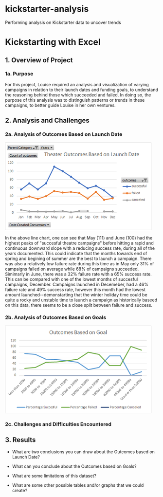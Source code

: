 # kickstarter-analysis
Performing analysis on Kickstarter data to uncover trends
# Kickstarting with Excel

## 1. Overview of Project
   ### 1a. Purpose
   For this project, Louise required an analysis and visualization of varying campaigns in relation to their launch dates and funding goals, to understand the reasoning behind those which succeeded and failed. In doing so, the purpose of this analysis was to distinguish patterns or trends in these campaigns, to better guide Louise in her own ventures. 

## 2. Analysis and Challenges

### 2a. Analysis of Outcomes Based on Launch Date

<img src="https://github.com/leilacf/kickstarter-analysis/blob/main/Theater_Outcomes_vs_Launch.png">

   In the above line chart, one can see that May (111) and June (100) had the highest peaks of "succesful theatre campaigns" before hitting a rapid and continuous downward slope with a reducing success rate, during all of the years documented. This could indicate that the months towards end of spring and begining of summer are the best to launch a campaign. There was also a relatively low failure rate during this time as in May only 31% of campaigns failed on average while 68% of campaigns succeeded. Simimarly in June, there was a 32% failure rate with a 65% success rate. This can be compared with one of the lowest months of succesful campaigns, December. Campaigns launched in Decemeber, had a 46% failure rate and 49% success rate, however this month had the lowest amount launched--demonstarting that the winter holiday time could be quite a rocky and unstable time to launch a campaign as historically baseed on this data, there seems to be a close split between failure and success.
          

### 2b. Analysis of Outcomes Based on Goals

<img src="https://github.com/leilacf/kickstarter-analysis/blob/main/Outcomes_vs_Goals.png">

### 2c. Challenges and Difficulties Encountered

## 3. Results

- What are two conclusions you can draw about the Outcomes based on Launch Date?

- What can you conclude about the Outcomes based on Goals?

- What are some limitations of this dataset?

- What are some other possible tables and/or graphs that we could create?

